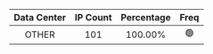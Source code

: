 | Data Center | IP Count | Percentage | Freq |
|:------------:|:--------:|:-----------:|:-----:|
| OTHER | 101 | 100.00% | 🟢 |